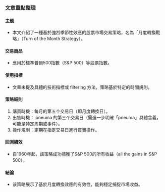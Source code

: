 ### 文章重點整理

#### 主題
- 本文介紹了一種基於強烈季節性效應的股票市場交易策略，名為「月度轉換戰略」（Turn of the Month Strategy）。

#### 交易商品
- 應用於標準普爾500指數（S&P 500）等股票指數。

#### 使用指標
- 文章未提及具體的技術指標或	filtering	方法，策略基於特定的時間規則。

#### 策略細則
1. 購買時機：每月的第五个交易日（即月度轉換日）。
2. 出售時機： pneuma 的第三个交易日（需進一步明確「pneuma」具體含義，可能是特定周期或事件）。
3. 操作規則：定期在指定交易日進行買賣操作。

#### 回測績效
- 自1960年起，該策略成功捕獲了S&P 500的所有收益（all the gains in S&P 500）。

#### 結論
- 该策略展示了基於月度轉換效應的有效性，能夠穩定捕捉市場收益。
